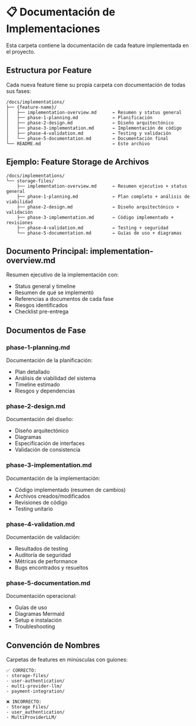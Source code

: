 # 📋 Documentación de Implementaciones

Esta carpeta contiene la documentación de cada feature implementada en el proyecto.

## Estructura por Feature

Cada nueva feature tiene su propia carpeta con documentación de todas sus fases:

```
/docs/implementations/
├── {feature-name}/
│   ├── implementation-overview.md      ← Resumen y status general
│   ├── phase-1-planning.md             ← Planificación
│   ├── phase-2-design.md               ← Diseño arquitectónico
│   ├── phase-3-implementation.md       ← Implementación de código
│   ├── phase-4-validation.md           ← Testing y validación
│   └── phase-5-documentation.md        ← Documentación final
└── README.md                           ← Este archivo
```

## Ejemplo: Feature Storage de Archivos

```
/docs/implementations/
└── storage-files/
    ├── implementation-overview.md      ← Resumen ejecutivo + status general
    ├── phase-1-planning.md             ← Plan completo + análisis de viabilidad
    ├── phase-2-design.md               ← Diseño arquitectónico + validación
    ├── phase-3-implementation.md       ← Código implementado + revisiones
    ├── phase-4-validation.md           ← Testing + seguridad
    └── phase-5-documentation.md        ← Guías de uso + diagramas
```

## Documento Principal: implementation-overview.md

Resumen ejecutivo de la implementación con:
- Status general y timeline
- Resumen de qué se implementó
- Referencias a documentos de cada fase
- Riesgos identificados
- Checklist pre-entrega

## Documentos de Fase

### phase-1-planning.md
Documentación de la planificación:
- Plan detallado
- Análisis de viabilidad del sistema
- Timeline estimado
- Riesgos y dependencias

### phase-2-design.md
Documentación del diseño:
- Diseño arquitectónico
- Diagramas
- Especificación de interfaces
- Validación de consistencia

### phase-3-implementation.md
Documentación de la implementación:
- Código implementado (resumen de cambios)
- Archivos creados/modificados
- Revisiones de código
- Testing unitario

### phase-4-validation.md
Documentación de validación:
- Resultados de testing
- Auditoría de seguridad
- Métricas de performance
- Bugs encontrados y resueltos

### phase-5-documentation.md
Documentación operacional:
- Guías de uso
- Diagramas Mermaid
- Setup e instalación
- Troubleshooting

## Convención de Nombres

Carpetas de features en minúsculas con guiones:

```
✅ CORRECTO:
- storage-files/
- user-authentication/
- multi-provider-llm/
- payment-integration/

❌ INCORRECTO:
- Storage Files/
- user_authentication/
- MultiProviderLLM/
```
